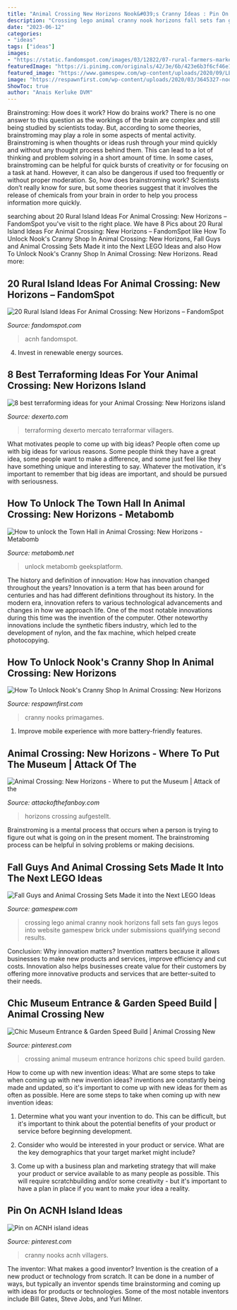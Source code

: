 ```yaml
---
title: "Animal Crossing New Horizons Nook&#039;s Cranny Ideas : Pin On Acnh Island Ideas"
description: "Crossing lego animal cranny nook horizons fall sets fan guys legos into website gamespew brick under submissions qualifying second results"
date: "2023-06-12"
categories:
- "ideas"
tags: ["ideas"]
images:
- "https://static.fandomspot.com/images/03/12822/07-rural-farmers-market-area-acnh.jpg"
featuredImage: "https://i.pinimg.com/originals/42/3e/6b/423e6b3f6cf46e1eca2896d05b547d49.jpg"
featured_image: "https://www.gamespew.com/wp-content/uploads/2020/09/LEGO-Nooks-Cranny-1.jpg"
image: "https://respawnfirst.com/wp-content/uploads/2020/03/3645327-nooks-cranny-upgrade2-1024x787.jpg"
ShowToc: true
author: "Anais Kerluke DVM"
---
```



Brainstroming: How does it work?
How do brains work? There is no one answer to this question as the workings of the brain are complex and still being studied by scientists today. But, according to some theories, brainstroming may play a role in some aspects of mental activity. Brainstroming is when thoughts or ideas rush through your mind quickly and without any thought process behind them. This can lead to a lot of thinking and problem solving in a short amount of time. In some cases, brainstroming can be helpful for quick bursts of creativity or for focusing on a task at hand. However, it can also be dangerous if used too frequently or without proper moderation. So, how does brainstroming work? Scientists don’t really know for sure, but some theories suggest that it involves the release of chemicals from your brain in order to help you process information more quickly.

	

		
searching about 20 Rural Island Ideas For Animal Crossing: New Horizons – FandomSpot you've visit to the right place. We have 8 Pics about 20 Rural Island Ideas For Animal Crossing: New Horizons – FandomSpot like How To Unlock Nook&#039;s Cranny Shop In Animal Crossing: New Horizons, Fall Guys and Animal Crossing Sets Made it into the Next LEGO Ideas and also How To Unlock Nook&#039;s Cranny Shop In Animal Crossing: New Horizons. Read more:
		
    
## 20 Rural Island Ideas For Animal Crossing: New Horizons – FandomSpot

<img loading=lazy src="https://static.fandomspot.com/images/03/12822/07-rural-farmers-market-area-acnh.jpg" onerror="this.onerror=null;this.src='https://tse1.mm.bing.net/th?id=OIP.hdpYwRNxs2T6iZwbU13SuwHaEK&amp;pid=15.1';" alt="20 Rural Island Ideas For Animal Crossing: New Horizons – FandomSpot">

_Source: fandomspot.com_

>acnh fandomspot. 

	

4. Invest in renewable energy sources. 

    
## 8 Best Terraforming Ideas For Your Animal Crossing: New Horizons Island

<img loading=lazy src="https://s3.us-east-1.amazonaws.com/dexerto-assets-production-cbbdf288/uploads/2020/03/29185323/img-4539.jpg?w=620" onerror="this.onerror=null;this.src='https://tse3.mm.bing.net/th?id=OIP.DTNLWF5z7LEzM3ju5T1VKwHaEK&amp;pid=15.1';" alt="8 best terraforming ideas for your Animal Crossing: New Horizons island">

_Source: dexerto.com_

>terraforming dexerto mercato terraformar villagers. 

	

What motivates people to come up with big ideas?
People often come up with big ideas for various reasons. Some people think they have a great idea, some people want to make a difference, and some just feel like they have something unique and interesting to say. Whatever the motivation, it's important to remember that big ideas are important, and should be pursued with seriousness.

    
## How To Unlock The Town Hall In Animal Crossing: New Horizons - Metabomb

<img loading=lazy src="https://cdn.gamer-network.net/2020/metabomb/how-to-unlock-the-town-hall-in-animal-crossing-new-horizons.JPG/EG11/resize/700x-1/quality/70" onerror="this.onerror=null;this.src='https://tse2.mm.bing.net/th?id=OIP.IPsylN-a9WnMXtTPDTmLlQHaEK&amp;pid=15.1';" alt="How to unlock the Town Hall in Animal Crossing: New Horizons - Metabomb">

_Source: metabomb.net_

>unlock metabomb geeksplatform. 

	

The history and definition of innovation: How has innovation changed throughout the years?
Innovation is a term that has been around for centuries and has had different definitions throughout its history. In the modern era, innovation refers to various technological advancements and changes in how we approach life. One of the most notable innovations during this time was the invention of the computer. Other noteworthy innovations include the synthetic fibers industry, which led to the development of nylon, and the fax machine, which helped create photocopying.

    
## How To Unlock Nook&#039;s Cranny Shop In Animal Crossing: New Horizons

<img loading=lazy src="https://respawnfirst.com/wp-content/uploads/2020/03/3645327-nooks-cranny-upgrade2-1024x787.jpg" onerror="this.onerror=null;this.src='https://tse2.mm.bing.net/th?id=OIP.vsL848bkzRp8pN7WwxF85wHaFs&amp;pid=15.1';" alt="How To Unlock Nook&#039;s Cranny Shop In Animal Crossing: New Horizons">

_Source: respawnfirst.com_

>cranny nooks primagames. 

	

1. Improve mobile experience with more battery-friendly features.

    
## Animal Crossing: New Horizons - Where To Put The Museum | Attack Of The

<img loading=lazy src="https://attackofthefanboy.com/wp-content/uploads/2020/03/Animal-Crossing-New-Horizons-Where-to-put-the-Museum.jpg" onerror="this.onerror=null;this.src='https://tse1.mm.bing.net/th?id=OIP.AOVGphUCZxJxUr6fPxV7MwHaEK&amp;pid=15.1';" alt="Animal Crossing: New Horizons - Where to put the Museum | Attack of the">

_Source: attackofthefanboy.com_

>horizons crossing aufgestellt. 

	

Brainstroming is a mental process that occurs when a person is trying to figure out what is going on in the present moment. The brainstroming process can be helpful in solving problems or making decisions.

    
## Fall Guys And Animal Crossing Sets Made It Into The Next LEGO Ideas

<img loading=lazy src="https://www.gamespew.com/wp-content/uploads/2020/09/LEGO-Nooks-Cranny-1.jpg" onerror="this.onerror=null;this.src='https://tse1.mm.bing.net/th?id=OIP.a-__Le65S7oGFrA3LwexAgHaFj&amp;pid=15.1';" alt="Fall Guys and Animal Crossing Sets Made it into the Next LEGO Ideas">

_Source: gamespew.com_

>crossing lego animal cranny nook horizons fall sets fan guys legos into website gamespew brick under submissions qualifying second results. 

	

Conclusion: Why innovation matters?
Invention matters because it allows businesses to make new products and services, improve efficiency and cut costs. Innovation also helps businesses create value for their customers by offering more innovative products and services that are better-suited to their needs.

    
## Chic Museum Entrance &amp; Garden Speed Build | Animal Crossing New

<img loading=lazy src="https://i.pinimg.com/originals/7e/fb/0d/7efb0d11d90bdb0b6564fc79cf66ff15.jpg" onerror="this.onerror=null;this.src='https://tse2.mm.bing.net/th?id=OIP.Bv2SO9azCkf5f927kjWPTwHaEK&amp;pid=15.1';" alt="Chic Museum Entrance &amp; Garden Speed Build | Animal Crossing New">

_Source: pinterest.com_

>crossing animal museum entrance horizons chic speed build garden. 

	

How to come up with new invention ideas: What are some steps to take when coming up with new invention ideas?
inventions are constantly being made and updated, so it's important to come up with new ideas for them as often as possible. Here are some steps to take when coming up with new invention ideas:
1. Determine what you want your invention to do. This can be difficult, but it's important to think about the potential benefits of your product or service before beginning development.

2. Consider who would be interested in your product or service. What are the key demographics that your target market might include?

3. Come up with a business plan and marketing strategy that will make your product or service available to as many people as possible. This will require scratchbuilding and/or some creativity - but it's important to have a plan in place if you want to make your idea a reality.


    
## Pin On ACNH Island Ideas

<img loading=lazy src="https://i.pinimg.com/originals/42/3e/6b/423e6b3f6cf46e1eca2896d05b547d49.jpg" onerror="this.onerror=null;this.src='https://tse2.mm.bing.net/th?id=OIP.ZDaYMq0oc4iRHmj5bgNlJwHaEK&amp;pid=15.1';" alt="Pin on ACNH island ideas">

_Source: pinterest.com_

>cranny nooks acnh villagers. 

	

The inventor: What makes a good inventor?
Invention is the creation of a new product or technology from scratch. It can be done in a number of ways, but typically an inventor spends time brainstorming and coming up with ideas for products or technologies. Some of the most notable inventors include Bill Gates, Steve Jobs, and Yuri Milner.

